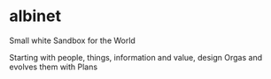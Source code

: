 # albinet
Small white Sandbox for the World

Starting with people, things, information and value, design Orgas and evolves them with Plans
